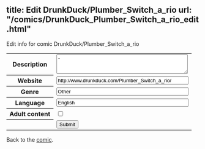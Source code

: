 title: Edit DrunkDuck/Plumber_Switch_a_rio
url: "/comics/DrunkDuck_Plumber_Switch_a_rio_edit.html"
---
Edit info for comic DrunkDuck/Plumber_Switch_a_rio

<form name="comic" action="http://gaepostmail.appspot.com/comic/" method="post">
<table class="comicinfo">
<tr>
<th>Description</th><td><textarea name="description" cols="40" rows="3">-</textarea></td>
</tr>
<tr>
<th>Website</th><td><input type="text" name="url" value="http://www.drunkduck.com/Plumber_Switch_a_rio/" size="40"/></td>
</tr>
<tr>
<th>Genre</th><td><input type="text" name="genre" value="Other" size="40"/></td>
</tr>
<tr>
<th>Language</th><td><input type="text" name="language" value="English" size="40"/></td>
</tr>
<tr>
<th>Adult content</th><td><input type="checkbox" name="adult" value="adult" /></td>
</tr>
<tr>
<th></th><td>
<input type="hidden" name="comic" value="DrunkDuck_Plumber_Switch_a_rio" />
<input type="submit" name="submit" value="Submit" />
</td>
</tr>
</table>
</form>

Back to the [comic](DrunkDuck_Plumber_Switch_a_rio.html).
